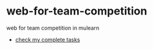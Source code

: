 # web-for-team-competition
web for team competition in mulearn
- [check my complete tasks](https://farhanareekode.github.io/web-for-team-competition/)
